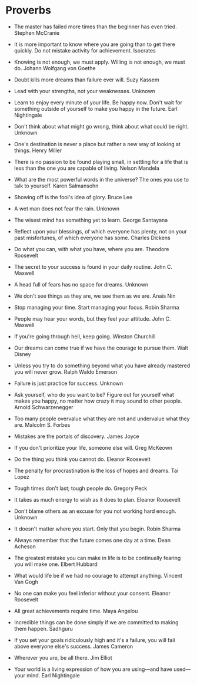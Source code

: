 # Proverbs
- The master has failed more times than the beginner has even tried. Stephen McCranie

- It is more important to know where you are going than to get there quickly. Do not mistake activity for achievement. Isocrates

- Knowing is not enough, we must apply. Willing is not enough, we must do. Johann Wolfgang von Goethe

- Doubt kills more dreams than failure ever will. Suzy Kassem

- Lead with your strengths, not your weaknesses. Unknown

- Learn to enjoy every minute of your life. Be happy now. Don't wait for
something outside of yourself to make you happy in the future. Earl Nightingale

- Don't think about what might go wrong, think about what could be right. Unknown

- One's destination is never a place but rather a new way of looking at things. Henry Miller

- There is no passion to be found playing small, in settling for a life that is less than the one you are capable of living. Nelson Mandela

- What are the most powerful words in the universe? The ones you use to talk to yourself. Karen Salmansohn

- Showing off is the fool's idea of glory. Bruce Lee

- A wet man does not fear the rain. Unknown

- The wisest mind has something yet to learn. George Santayana

- Reflect upon your blessings, of which everyone has plenty, not on your past misfortunes, of which everyone has some. Charles Dickens

- Do what you can, with what you have, where you are. Theodore Roosevelt

- The secret to your success is found in your daily routine. John C. Maxwell

- A head full of fears has no space for dreams. Unknown

- We don't see things as they are, we see them as we are. Anaïs Nin

- Stop managing your time. Start managing your focus. Robin Sharma

- People may hear your words, but they feel your attitude. John C. Maxwell

- If you're going through hell, keep going. Winston Churchill

- Our dreams can come true if we have the courage to pursue them. Walt Disney

- Unless you try to do something beyond what you have already mastered you will never grow. Ralph Waldo Emerson

- Failure is just practice for success. Unknown

- Ask yourself, who do you want to be? Figure out for yourself what makes you happy, no matter how crazy it may sound to other people. Arnold Schwarzenegger

- Too many people overvalue what they are not and undervalue what they are. Malcolm S. Forbes

- Mistakes are the portals of discovery. James Joyce

- If you don't prioritize your life, someone else will. Greg McKeown

- Do the thing you think you cannot do. Eleanor Roosevelt

- The penalty for procrastination is the loss of hopes and dreams. Tai Lopez

- Tough times don't last; tough people do. Gregory Peck

- It takes as much energy to wish as it does to plan. Eleanor Roosevelt

- Don't blame others as an excuse for you not working hard enough. Unknown

- It doesn't matter where you start. Only that you begin. Robin Sharma

- Always remember that the future comes one day at a time. Dean Acheson

- The greatest mistake you can make in life is to be continually fearing you will make one. Elbert Hubbard

- What would life be if we had no courage to attempt anything. Vincent Van Gogh

- No one can make you feel inferior without your consent. Eleanor Roosevelt

- All great achievements require time. Maya Angelou

- Incredible things can be done simply if we are committed to making them happen. Sadhguru

- If you set your goals ridiculously high and it's a failure, you will fail above everyone else's success. James Cameron

- Wherever you are, be all there. Jim Elliot

- Your world is a living expression of how you are using—and have used—your mind. Earl Nightingale

